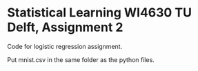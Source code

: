 # Statistical Learning WI4630 TU Delft, Assignment 2

Code for logistic regression assignment.

Put mnist.csv in the same folder as the python files.
